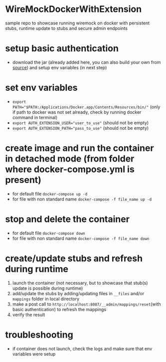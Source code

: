 # WireMockDockerWithExtension
sample repo to showcase running wiremock on docker with persistent stubs, runtime update to stubs and secure admin endpoints

# setup basic authentication
- download the jar (already added here, you can also build your own from [source](https://github.com/NavGitGood/WireMockAuthExtension)) and setup env variables (in next step)

# set env variables
- `export PATH="$PATH:/Applications/Docker.app/Contents/Resources/bin/"` (only if path to docker was not set already, check by running docker command in terminal)
- `export AUTH_EXTENSION_USER="user_to_use"` (should not be empty)
- `export AUTH_EXTENSION_PATH="pass_to_use"` (should not be empty)

# create image and run the container in detached mode (from folder where docker-compose.yml is present)
- for default file `docker-compose up -d`
- for file with non standard name `docker-compose -f file_name up -d`

# stop and delete the container
- for default file `docker-compose down`
- for file with non standard name `docker-compose -f file_name down`

# create/update stubs and refresh during runtime
1. launch the container (not necessary, but to showcase that stub(s) update is possible during runtime)
2. add/update the stubs by adding/updating files in `__files` and/or `mappings` folder in local directory
3. make a post call to `http://localhost:8087/__admin/mappings/reset`(with basic authentication) to refresh the mappings
4. verify the result

# troubleshooting
- if container does not launch, check the logs and make sure that env variables were setup
